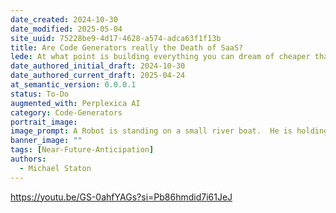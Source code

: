 ```yaml
---
date_created: 2024-10-30
date_modified: 2025-05-04
site_uuid: 75228be9-4d17-4628-a574-adca63f1f13b
title: Are Code Generators really the Death of SaaS?
lede: At what point is building everything you can dream of cheaper than paying subscriptions?
date_authored_initial_draft: 2024-10-30
date_authored_current_draft: 2025-04-24
at_semantic_version: 0.0.0.1
status: To-Do
augmented_with: Perplexica AI
category: Code-Generators
portrait_image: 
image_prompt: A Robot is standing on a small river boat.  He is holding a spear to fish underneath him.  In the water you can see schools of fish.  One school is "CRM" with the logos of CRM companies.  Another is "ERP" with the logos of ERP companies.
banner_image: ""
tags: [Near-Future-Anticipation]
authors:
  - Michael Staton
---
```


https://youtu.be/GS-0ahfYAGs?si=Pb86hmdid7i61JeJ